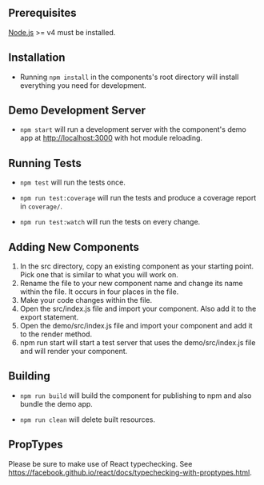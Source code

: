 ## Prerequisites

[Node.js](http://nodejs.org/) >= v4 must be installed.

## Installation

- Running `npm install` in the components's root directory will install everything you need for development.

## Demo Development Server

- `npm start` will run a development server with the component's demo app at [http://localhost:3000](http://localhost:3000) with hot module reloading.

## Running Tests

- `npm test` will run the tests once.

- `npm run test:coverage` will run the tests and produce a coverage report in `coverage/`.

- `npm run test:watch` will run the tests on every change.

## Adding New Components

1. In the src directory, copy an existing component as your starting point.  Pick one that is similar to what you will work on.
2. Rename the file to your new component name and change its name within the file.  It occurs in four places in the file.
3. Make your code changes within the file.
4. Open the src/index.js file and import your component.  Also add it to the export statement.
5. Open the demo/src/index.js file and import your component and add it to the render method.
6. npm run start will start a test server that uses the demo/src/index.js file and will render your component.

## Building

- `npm run build` will build the component for publishing to npm and also bundle the demo app.

- `npm run clean` will delete built resources.

## PropTypes

Please be sure to make use of React typechecking.  See https://facebook.github.io/react/docs/typechecking-with-proptypes.html.

